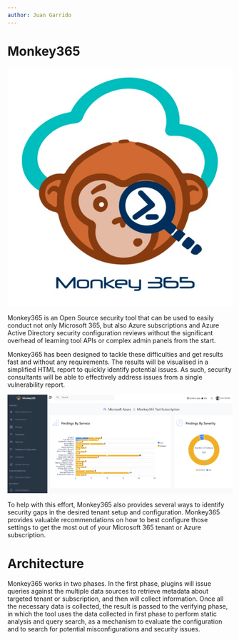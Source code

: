 ```yaml
---
author: Juan Garrido
---
```


# Monkey365
![](assets/images/monkey365.png)

Monkey365 is an Open Source security tool that can be used to easily conduct not only Microsoft 365, but also Azure subscriptions and Azure Active Directory security configuration reviews without the significant overhead of learning tool APIs or complex admin panels from the start.

Monkey365 has been designed to tackle these difficulties and get results fast and without any requirements. The results will be visualised in a simplified HTML report to quickly identify potential issues. As such, security consultants will be able to effectively address issues from a 
single vulnerability report.

![](../assets/images/htmlreport.png)

To help with this effort, Monkey365 also provides several ways to identify security gaps in the desired tenant setup and configuration. Monkey365 provides valuable recommendations on how to best configure those settings to get the most out of your Microsoft 365 tenant or Azure subscription.

# Architecture

Monkey365 works in two phases. In the first phase, plugins will issue queries against the multiple data sources to retrieve metadata about targeted tenant or subscription, and then will collect information. Once all the necessary data is collected, the result is passed to the verifying phase, in which the tool uses the data collected in first phase to perform static analysis and query search, as a mechanism to evaluate the configuration and to search for potential misconfigurations and security issues.